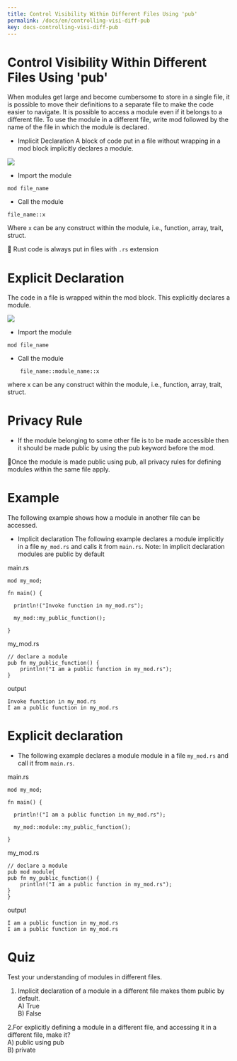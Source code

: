 ```yaml
---
title: Control Visibility Within Different Files Using 'pub'
permalink: /docs/en/controlling-visi-diff-pub
key: docs-controlling-visi-diff-pub
---
```


# Control Visibility Within Different Files Using 'pub'

When modules get large and become cumbersome to store in a single file, it is possible to move their definitions to a 
separate file to make the code easier to navigate. It is possible to access a module even if it belongs to a different file. 
To use the module in a different file, write mod followed by the name of the file in which the module is declared.

- Implicit Declaration 
A block of code put in a file without wrapping in a mod block implicitly declares a module.

![](https://raw.githubusercontent.com/sangam14/RustLabs/master/img/module-implicit.png)

-  Import the module
```
mod file_name
```
- Call the module
```
file_name::x
```
Where `x` can be any construct within the module, i.e., function, array, trait, struct.

 📝 Rust code is always put in files with `.rs` extension
 
# Explicit Declaration 

The code in a file is wrapped within the mod block. This explicitly declares a module.

![](https://raw.githubusercontent.com/sangam14/RustLabs/master/img/module-explicit.png)

-  Import the module
 ```
 mod file_name
```
-  Call the module
```
    file_name::module_name::x
```
where x can be any construct within the module, i.e., function, array, trait, struct.

# Privacy Rule 
 - If the module belonging to some other file is to be made accessible then it should be made public by using the pub keyword before the mod.
 
📝Once the module is made public using pub, all privacy rules for defining modules within the same file apply.

# Example 

The following example shows how a module in another file can be accessed.
- Implicit declaration
The following example declares a module implicitly in a file `my_mod.rs` and calls it from `main.rs`.
Note: In implicit declaration modules are public by default

main.rs
```
mod my_mod; 

fn main() {

  println!("Invoke function in my_mod.rs");  

  my_mod::my_public_function();

}

```
my_mod.rs
```
// declare a module
pub fn my_public_function() {
    println!("I am a public function in my_mod.rs");
}

```
output 

```
Invoke function in my_mod.rs
I am a public function in my_mod.rs

```

# Explicit declaration
- The following example declares a module module in a file `my_mod.rs` and call it from `main.rs`.

main.rs
```
mod my_mod; 

fn main() {

  println!("I am a public function in my_mod.rs");

  my_mod::module::my_public_function();

}

```
my_mod.rs
```
// declare a module
pub mod module{
pub fn my_public_function() {
    println!("I am a public function in my_mod.rs");
}
}

```
output 

```
I am a public function in my_mod.rs
I am a public function in my_mod.rs

```

# Quiz 

Test your understanding of modules in different files.

1. Implicit declaration of a module in a different file makes them public by default.<br>
A) True <br>
B) False <br>

2.For explicitly defining a module in a different file, and accessing it in a different file, make it? <br>
A) public using pub <br>
B) private <br>















